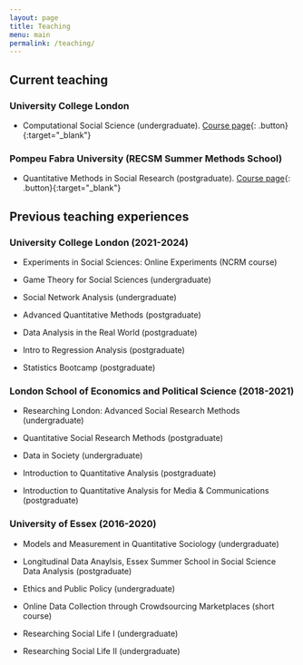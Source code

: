 ```yaml
---
layout: page
title: Teaching
menu: main
permalink: /teaching/
---
```


## Current teaching 

### University College London

- Computational Social Science (undergraduate). [Course page](https://brksnmz.github.io/SOCS0100/){: .button}{:target="_blank"} 

### Pompeu Fabra University (RECSM Summer Methods School) 

- Quantitative Methods in Social Research (postgraduate). [Course page](https://www.upf.edu/documents/3966940/279648924/Quant+methods+in+social+research+syllabus++2024.pdf/75af7c65-1bf4-45af-3b99-1cb784dbc131?t=1699545222480){: .button}{:target="_blank"} 

## Previous teaching experiences

### University College London (2021-2024)

- Experiments in Social Sciences: Online Experiments (NCRM course)

- Game Theory for Social Sciences (undergraduate)

- Social Network Analysis (undergraduate)

- Advanced Quantitative Methods (postgraduate)

- Data Analysis in the Real World (postgraduate)

- Intro to Regression Analysis (postgraduate)

- Statistics Bootcamp (postgraduate)

### London School of Economics and Political Science (2018-2021)

- Researching London: Advanced Social Research Methods (undergraduate)

- Quantitative Social Research Methods (postgraduate)

- Data in Society (undergraduate)

- Introduction to Quantitative Analysis (postgraduate)

- Introduction to Quantitative Analysis for Media & Communications (postgraduate)

### University of Essex (2016-2020)

- Models and Measurement in Quantitative Sociology (undergraduate)

- Longitudinal Data Anaylsis, Essex Summer School in Social Science Data Analysis (postgraduate)

- Ethics and Public Policy (undergraduate)

- Online Data Collection through Crowdsourcing Marketplaces (short course)

- Researching Social Life I (undergraduate)

- Researching Social Life II (undergraduate)


